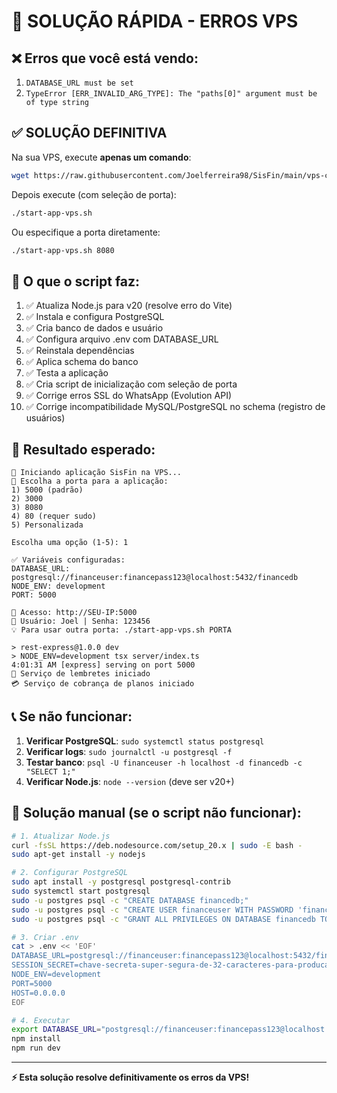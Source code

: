 # 🚨 SOLUÇÃO RÁPIDA - ERROS VPS

## ❌ Erros que você está vendo:

1. `DATABASE_URL must be set`
2. `TypeError [ERR_INVALID_ARG_TYPE]: The "paths[0]" argument must be of type string`

## ✅ SOLUÇÃO DEFINITIVA

Na sua VPS, execute **apenas um comando**:

```bash
wget https://raw.githubusercontent.com/Joelferreira98/SisFin/main/vps-complete-fix.sh && chmod +x vps-complete-fix.sh && ./vps-complete-fix.sh
```

Depois execute (com seleção de porta):
```bash
./start-app-vps.sh
```

Ou especifique a porta diretamente:
```bash
./start-app-vps.sh 8080
```

## 🎯 O que o script faz:

1. ✅ Atualiza Node.js para v20 (resolve erro do Vite)
2. ✅ Instala e configura PostgreSQL
3. ✅ Cria banco de dados e usuário
4. ✅ Configura arquivo .env com DATABASE_URL
5. ✅ Reinstala dependências
6. ✅ Aplica schema do banco
7. ✅ Testa a aplicação
8. ✅ Cria script de inicialização com seleção de porta
9. ✅ Corrige erros SSL do WhatsApp (Evolution API)
10. ✅ Corrige incompatibilidade MySQL/PostgreSQL no schema (registro de usuários)

## 🎉 Resultado esperado:

```
🚀 Iniciando aplicação SisFin na VPS...
🔧 Escolha a porta para a aplicação:
1) 5000 (padrão)
2) 3000
3) 8080
4) 80 (requer sudo)
5) Personalizada

Escolha uma opção (1-5): 1

✅ Variáveis configuradas:
DATABASE_URL: postgresql://financeuser:financepass123@localhost:5432/financedb
NODE_ENV: development
PORT: 5000

🎯 Acesso: http://SEU-IP:5000
🔑 Usuário: Joel | Senha: 123456
💡 Para usar outra porta: ./start-app-vps.sh PORTA

> rest-express@1.0.0 dev
> NODE_ENV=development tsx server/index.ts
4:01:31 AM [express] serving on port 5000
🔔 Serviço de lembretes iniciado
💳 Serviço de cobrança de planos iniciado
```

## 📞 Se não funcionar:

1. **Verificar PostgreSQL**: `sudo systemctl status postgresql`
2. **Verificar logs**: `sudo journalctl -u postgresql -f`
3. **Testar banco**: `psql -U financeuser -h localhost -d financedb -c "SELECT 1;"`
4. **Verificar Node.js**: `node --version` (deve ser v20+)

## 🔧 Solução manual (se o script não funcionar):

```bash
# 1. Atualizar Node.js
curl -fsSL https://deb.nodesource.com/setup_20.x | sudo -E bash -
sudo apt-get install -y nodejs

# 2. Configurar PostgreSQL
sudo apt install -y postgresql postgresql-contrib
sudo systemctl start postgresql
sudo -u postgres psql -c "CREATE DATABASE financedb;"
sudo -u postgres psql -c "CREATE USER financeuser WITH PASSWORD 'financepass123';"
sudo -u postgres psql -c "GRANT ALL PRIVILEGES ON DATABASE financedb TO financeuser;"

# 3. Criar .env
cat > .env << 'EOF'
DATABASE_URL=postgresql://financeuser:financepass123@localhost:5432/financedb
SESSION_SECRET=chave-secreta-super-segura-de-32-caracteres-para-producao-vps-2024
NODE_ENV=development
PORT=5000
HOST=0.0.0.0
EOF

# 4. Executar
export DATABASE_URL="postgresql://financeuser:financepass123@localhost:5432/financedb"
npm install
npm run dev
```

---

**⚡ Esta solução resolve definitivamente os erros da VPS!**
